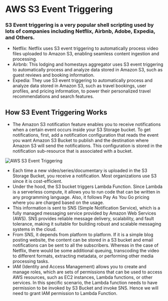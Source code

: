 # AWS S3 Event Triggering
### S3 Event triggering is a very popular shell scripting used by lots of companies including Netflix, Airbnb, Adobe, Expedia, and Others.
- Netflix: Netflix uses S3 event triggering to automatically process video files uploaded to Amazon S3, enabling seamless content ingestion and processing.
- Airbnb: This lodging and homestays aggregator uses S3 event triggering to automatically process and analyze data stored in Amazon S3, such as guest reviews and booking information.
- Expedia: They use S3 event triggering to automatically process and analyze data stored in Amazon S3, such as travel bookings, user profiles, and pricing information, to power their personalized travel recommendations and search features.
  
## How S3 Event Triggering Works
- The Amazon S3 notification feature enables you to receive notifications when a certain event occurs inside your S3 Storage bucket. To get notifications, first, add a notification configuration that reads the event you want Amazon S3 Bucket to publish and the destination where Amazon S3 will send the notifications. This configuration is stored in the notification sub-resource that is associated with a bucket.
  
![AWS S3 Event Triggering](https://github.com/samyukthavenugopal/DevOps-Projects/assets/71750386/6d0a305b-d996-4449-a31a-574fe2d4340f)
- Each time a new video/series/documentary is uploaded in the S3 Storage Bucket, you receive a notification. Most organizations use S3 since it is cost-efficient.
- Under the hood, the S3 bucket triggers Lambda Function. Since Lambda is a serverless compute, it allows you to run code that can be written in any programming language. Also, it follows Pay As You Go pricing where you are charged based on the usage.
- This information is sent to SNS (Simple Notification Service), which is a fully managed messaging service provided by Amazon Web Services (AWS). SNS provides reliable message delivery, scalability, and fault tolerance, making it suitable for building robust and scalable messaging systems in the cloud.
- From SNS, it depends from platform to platform. If it is a simple blog posting website, the content can be stored in a S3 bucket and email notifications can be sent to all the subscribers. Whereas in the case of Netflix, there would be some additional queuing, transcoding the video to different formats, extracting metadata, or performing other media processing tasks.
- IAM (Identity and Access Management) allows you to create and manage roles, which are sets of permissions that can be used to access AWS resources, such as EC2 instances, Lambda functions, or other services. In this specific scenario, the Lambda function needs to have permission to be invoked by S3 Bucket and invoke SNS. Hence we will need to grant IAM permission to Lambda Function.

